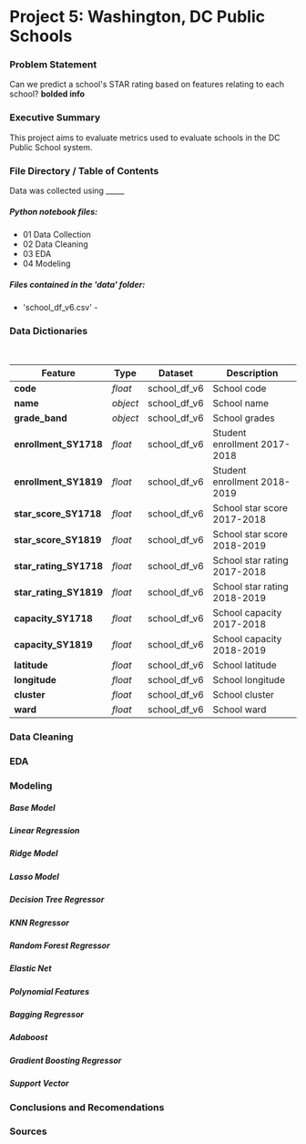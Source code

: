 # Project 5: Washington, DC Public Schools

### Problem Statement
Can we predict a school's STAR rating based on features relating to each school?
**bolded info**

### Executive Summary
This project aims to evaluate metrics used to evaluate schools in the DC Public School system.


### File Directory / Table of Contents
Data was collected using _____

##### Python notebook files:
 - 01 Data Collection
 - 02 Data Cleaning
 - 03 EDA
 - 04 Modeling

##### Files contained in the 'data' folder:
   - 'school_df_v6.csv' - 
 
### Data Dictionaries
<br>

|Feature|Type|Dataset|Description|
|---|---|---|---|
|**code**|*float*|school_df_v6|School code|
|**name**|*object*|school_df_v6|School name| 
|**grade_band**|*object*|school_df_v6|School grades| 
|**enrollment_SY1718**|*float*|school_df_v6|Student enrollment 2017-2018| 
|**enrollment_SY1819**|*float*|school_df_v6|Student enrollment 2018-2019| 
|**star_score_SY1718**|*float*|school_df_v6|School star score 2017-2018| 
|**star_score_SY1819**|*float*|school_df_v6|School star score 2018-2019|
|**star_rating_SY1718**|*float*|school_df_v6|School star rating 2017-2018|
|**star_rating_SY1819**|*float*|school_df_v6|School star rating 2018-2019|
|**capacity_SY1718**|*float*|school_df_v6|School capacity 2017-2018|
|**capacity_SY1819**|*float*|school_df_v6|School capacity 2018-2019|
|**latitude**|*float*|school_df_v6|School latitude|
|**longitude**|*float*|school_df_v6|School longitude|
|**cluster**|*float*|school_df_v6|School cluster|
|**ward**|*float*|school_df_v6|School ward|

### Data Cleaning


### EDA


### Modeling
##### Base Model
##### Linear Regression
##### Ridge Model
##### Lasso Model
##### Decision Tree Regressor
##### KNN Regressor
##### Random Forest Regressor
##### Elastic Net
##### Polynomial Features
##### Bagging Regressor
##### Adaboost
##### Gradient Boosting Regressor
##### Support Vector


### Conclusions and Recomendations


### Sources
